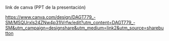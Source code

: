 link de canva (PPT de la presentación)

https://www.canva.com/design/DAGT779_-SM/MSQUrxls24ZNw4p31IVrfw/edit?utm_content=DAGT779_-SM&utm_campaign=designshare&utm_medium=link2&utm_source=sharebutton
